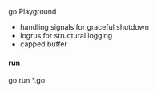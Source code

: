 go Playground 

* handling signals for graceful shutdown
* logrus for structural logging
* capped buffer 

#### run 

go run *.go
